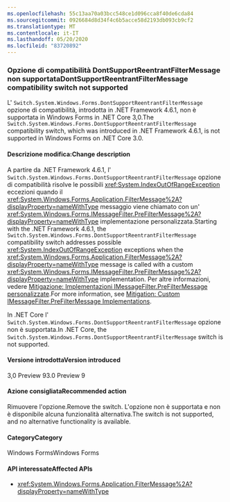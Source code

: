 ```yaml
---
ms.openlocfilehash: 55c13aa70a03bcc548ce1d096cca8f40de6cda84
ms.sourcegitcommit: 0926684d8d34f4c6b5acce58d2193db093cb9cf2
ms.translationtype: MT
ms.contentlocale: it-IT
ms.lasthandoff: 05/20/2020
ms.locfileid: "83720892"
---
```

### <a name="dontsupportreentrantfiltermessage-compatibility-switch-not-supported"></a><span data-ttu-id="e5bf1-101">Opzione di compatibilità DontSupportReentrantFilterMessage non supportata</span><span class="sxs-lookup"><span data-stu-id="e5bf1-101">DontSupportReentrantFilterMessage compatibility switch not supported</span></span>

<span data-ttu-id="e5bf1-102">L' `Switch.System.Windows.Forms.DontSupportReentrantFilterMessage` opzione di compatibilità, introdotta in .NET Framework 4.6.1, non è supportata in Windows Forms in .NET Core 3,0.</span><span class="sxs-lookup"><span data-stu-id="e5bf1-102">The `Switch.System.Windows.Forms.DontSupportReentrantFilterMessage` compatibility switch, which was introduced in .NET Framework 4.6.1, is not supported in Windows Forms on .NET Core 3.0.</span></span>

#### <a name="change-description"></a><span data-ttu-id="e5bf1-103">Descrizione modifica:</span><span class="sxs-lookup"><span data-stu-id="e5bf1-103">Change description</span></span>

<span data-ttu-id="e5bf1-104">A partire da .NET Framework 4.6.1, l' `Switch.System.Windows.Forms.DontSupportReentrantFilterMessage` opzione di compatibilità risolve le possibili <xref:System.IndexOutOfRangeException> eccezioni quando il <xref:System.Windows.Forms.Application.FilterMessage%2A?displayProperty=nameWithType> messaggio viene chiamato con un' <xref:System.Windows.Forms.IMessageFilter.PreFilterMessage%2A?displayProperty=nameWithType> implementazione personalizzata.</span><span class="sxs-lookup"><span data-stu-id="e5bf1-104">Starting with the .NET Framework 4.6.1, the `Switch.System.Windows.Forms.DontSupportReentrantFilterMessage` compatibility switch addresses possible <xref:System.IndexOutOfRangeException> exceptions when the <xref:System.Windows.Forms.Application.FilterMessage%2A?displayProperty=nameWithType> message is called with a custom <xref:System.Windows.Forms.IMessageFilter.PreFilterMessage%2A?displayProperty=nameWithType> implementation.</span></span> <span data-ttu-id="e5bf1-105">Per altre informazioni, vedere [Mitigazione: Implementazioni IMessageFilter.PreFilterMessage personalizzate](~/docs/framework/migration-guide/mitigation-custom-imessagefilter-prefiltermessage-implementations.md).</span><span class="sxs-lookup"><span data-stu-id="e5bf1-105">For more information, see [Mitigation: Custom IMessageFilter.PreFilterMessage Implementations](~/docs/framework/migration-guide/mitigation-custom-imessagefilter-prefiltermessage-implementations.md).</span></span>

<span data-ttu-id="e5bf1-106">In .NET Core l' `Switch.System.Windows.Forms.DontSupportReentrantFilterMessage` opzione non è supportata.</span><span class="sxs-lookup"><span data-stu-id="e5bf1-106">In .NET Core, the `Switch.System.Windows.Forms.DontSupportReentrantFilterMessage` switch is not supported.</span></span>

#### <a name="version-introduced"></a><span data-ttu-id="e5bf1-107">Versione introdotta</span><span class="sxs-lookup"><span data-stu-id="e5bf1-107">Version introduced</span></span>

<span data-ttu-id="e5bf1-108">3,0 Preview 9</span><span class="sxs-lookup"><span data-stu-id="e5bf1-108">3.0 Preview 9</span></span>

#### <a name="recommended-action"></a><span data-ttu-id="e5bf1-109">Azione consigliata</span><span class="sxs-lookup"><span data-stu-id="e5bf1-109">Recommended action</span></span>

<span data-ttu-id="e5bf1-110">Rimuovere l'opzione.</span><span class="sxs-lookup"><span data-stu-id="e5bf1-110">Remove the switch.</span></span> <span data-ttu-id="e5bf1-111">L'opzione non è supportata e non è disponibile alcuna funzionalità alternativa.</span><span class="sxs-lookup"><span data-stu-id="e5bf1-111">The switch is not supported, and no alternative functionality is available.</span></span>

#### <a name="category"></a><span data-ttu-id="e5bf1-112">Category</span><span class="sxs-lookup"><span data-stu-id="e5bf1-112">Category</span></span>

<span data-ttu-id="e5bf1-113">Windows Forms</span><span class="sxs-lookup"><span data-stu-id="e5bf1-113">Windows Forms</span></span>

#### <a name="affected-apis"></a><span data-ttu-id="e5bf1-114">API interessate</span><span class="sxs-lookup"><span data-stu-id="e5bf1-114">Affected APIs</span></span>

- <xref:System.Windows.Forms.Application.FilterMessage%2A?displayProperty=nameWithType>

<!-- 

#### Affected APIs

- `M:System.Windows.Forms.Application.FilterMessage(System.Windows.Forms.Message)`

-->
